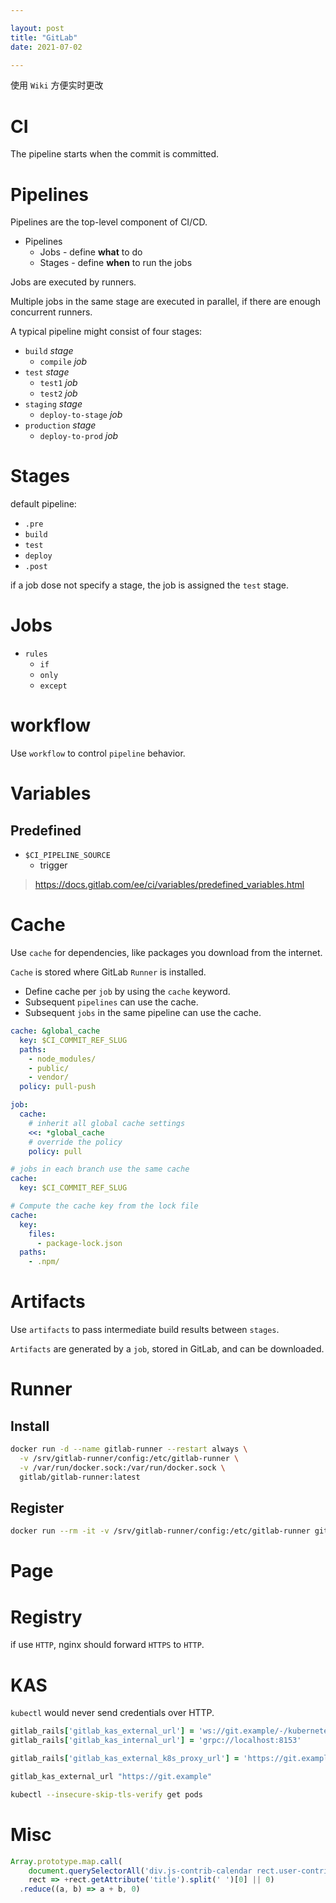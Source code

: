 ```yaml
---

layout: post
title: "GitLab"
date: 2021-07-02

---
```


使用 `Wiki` 方便实时更改

# CI

The pipeline starts when the commit is committed.

# Pipelines
Pipelines are the top-level component of CI/CD.

- Pipelines
  + Jobs - define **what** to do
  + Stages - define **when** to run the jobs

Jobs are executed by runners.

Multiple jobs in the same stage are executed in parallel, if there are enough concurrent runners.

A typical pipeline might consist of four stages:

- `build` *stage*
  + `compile` *job*
- `test` *stage*
  + `test1` *job*
  + `test2` *job*
- `staging` *stage*
  + `deploy-to-stage` *job*
- `production` *stage*
  + `deploy-to-prod` *job*


# Stages

default pipeline:

- `.pre`
- `build`
- `test`
- `deploy`
- `.post`

if a job dose not specify a stage, the job is assigned the `test` stage.

# Jobs

- `rules`
  - `if`
  - `only`
  - `except`

# workflow

Use `workflow` to control `pipeline` behavior.

# Variables

## Predefined

- `$CI_PIPELINE_SOURCE`
  + trigger

> <https://docs.gitlab.com/ee/ci/variables/predefined_variables.html>

# Cache

Use `cache` for dependencies, like packages you download from the internet. 

`Cache` is stored where GitLab `Runner` is installed.

- Define cache per `job` by using the `cache` keyword.
- Subsequent `pipelines` can use the cache.
- Subsequent `jobs` in the same pipeline can use the cache.


```yml
cache: &global_cache
  key: $CI_COMMIT_REF_SLUG
  paths:
    - node_modules/
    - public/
    - vendor/
  policy: pull-push

job:
  cache:
    # inherit all global cache settings
    <<: *global_cache
    # override the policy
    policy: pull
```

```yml
# jobs in each branch use the same cache
cache:
  key: $CI_COMMIT_REF_SLUG
```

```yml
# Compute the cache key from the lock file
cache:
  key:
    files:
      - package-lock.json
  paths:
    - .npm/
```


# Artifacts

Use `artifacts` to pass intermediate build results between `stages`. 

`Artifacts` are generated by a `job`, stored in GitLab, and can be downloaded.

# Runner

## Install

```sh
docker run -d --name gitlab-runner --restart always \
  -v /srv/gitlab-runner/config:/etc/gitlab-runner \
  -v /var/run/docker.sock:/var/run/docker.sock \
  gitlab/gitlab-runner:latest
```

## Register

```sh
docker run --rm -it -v /srv/gitlab-runner/config:/etc/gitlab-runner gitlab/gitlab-runner register
```

# Page

# Registry

if use `HTTP`, nginx should forward `HTTPS` to `HTTP`.

# KAS

`kubectl` would never send credentials over HTTP.

```rb
gitlab_rails['gitlab_kas_external_url'] = 'ws://git.example/-/kubernetes-agent/'
gitlab_rails['gitlab_kas_internal_url'] = 'grpc://localhost:8153'

gitlab_rails['gitlab_kas_external_k8s_proxy_url'] = 'https://git.example/-/kubernetes-agent/k8s-proxy/'

gitlab_kas_external_url "https://git.example"
```

```sh
kubectl --insecure-skip-tls-verify get pods
```

# Misc

```js
Array.prototype.map.call(
    document.querySelectorAll('div.js-contrib-calendar rect.user-contrib-cell'),
    rect => +rect.getAttribute('title').split(' ')[0] || 0)
  .reduce((a, b) => a + b, 0)
```